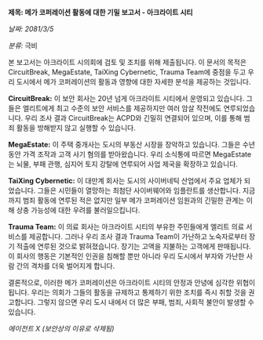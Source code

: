 **제목: 메가 코퍼레이션 활동에 대한 기밀 보고서 - 아크라이트 시티**

_날짜: 2081/3/5_

_분류:_ 극비

본 보고서는 아크라이트 시의회에 검토 및 조치를 위해 제출됩니다. 이 문서의 목적은 CircuitBreak, MegaEstate, TaiXing Cybernetic, Trauma Team에 중점을 두고 우리 도시에서 메가 코퍼레이션의 활동과 영향에 대한 자세한 분석을 제공하는 것입니다.

**CircuitBreak:** 이 보안 회사는 20년 넘게 아크라이트 시티에서 운영되고 있습니다. 그들은 엘리트에게 최고 수준의 보안 서비스를 제공하지만 여러 암살 작전에도 연루되었습니다. 우리 조사 결과 CircuitBreak는 ACPD와 긴밀히 연결되어 있으며, 이를 통해 범죄 활동을 방해받지 않고 실행할 수 있습니다.

**MegaEstate:** 이 주택 중개사는 도시의 부동산 시장을 장악하고 있습니다. 그들은 수년 동안 가격 조작과 고객 사기 혐의를 받아왔습니다. 우리 소식통에 따르면 MegaEstate는 뇌물, 부패 관행, 심지어 토지 강탈에 연루되어 사업 제국을 확장하고 있습니다.

**TaiXing Cybernetic:** 이 대만계 회사는 도시의 사이버네틱 산업에서 주요 업체가 되었습니다. 그들은 시민들이 열망하는 최첨단 사이버웨어와 임플란트를 생산합니다. 지금까지 범죄 활동에 연루된 적은 없지만 일부 메가 코퍼레이션 임원과의 긴밀한 관계는 이해 상충 가능성에 대한 우려를 불러일으킵니다.

**Trauma Team:** 이 의료 회사는 아크라이트 시티의 부유한 주민들에게 엘리트 의료 서비스를 제공합니다. 그러나 우리 조사 결과 Trauma Team이 가난하고 노숙자로부터 장기 적출에 연루된 것으로 밝혀졌습니다. 장기는 고액을 지불하는 고객에게 판매됩니다. 이 회사의 행동은 기본적인 인권을 침해할 뿐만 아니라 우리 도시에서 부자와 가난한 사람 간의 격차를 더욱 벌어지게 합니다.

결론적으로, 이러한 메가 코퍼레이션은 아크라이트 시티의 안정과 안녕에 심각한 위협이 됩니다. 우리는 의회가 그들의 활동을 규제하고 통제하기 위한 조치를 즉시 취할 것을 권고합니다. 그렇지 않으면 우리 도시 내에서 더 많은 부패, 범죄, 사회적 불안이 발생할 수 있습니다.

_에이전트 X (보안상의 이유로 삭제됨)_
